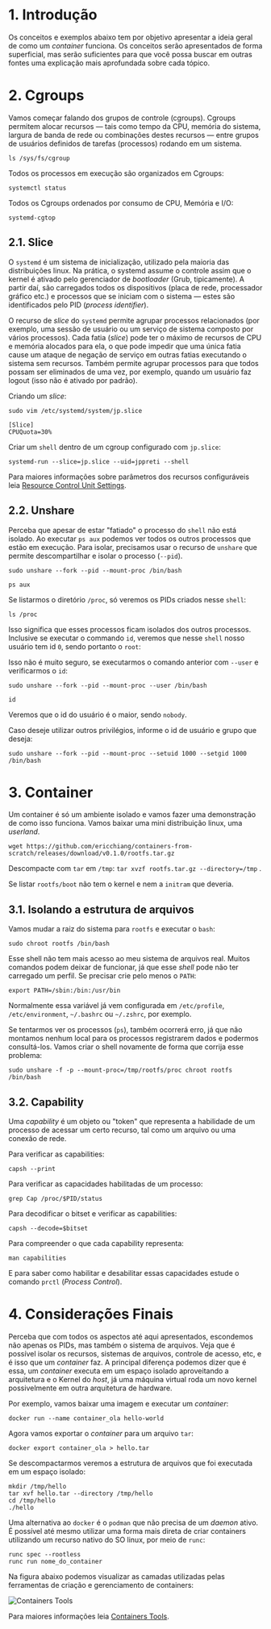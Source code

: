 # 1. Introdução

Os conceitos e exemplos abaixo tem por objetivo apresentar a ideia geral de como um *container* funciona. Os conceitos serão apresentados de forma superficial, mas serão suficientes para que você possa buscar em outras fontes uma explicação mais aprofundada sobre cada tópico.

# 2. Cgroups

Vamos começar falando dos grupos de controle (cgroups). Cgroups permitem alocar recursos — tais como tempo da CPU, memória do sistema, largura de banda de rede ou combinações destes recursos — entre grupos de usuários definidos de tarefas (processos) rodando em um sistema.

```shell
ls /sys/fs/cgroup
```

Todos os processos em execução são organizados em Cgroups:

```shell
systemctl status
```

Todos os Cgroups ordenados por consumo de CPU, Memória e I/O:

```shell
systemd-cgtop
```

## 2.1. Slice

O `systemd` é um sistema de inicialização, utilizado pela maioria das distribuições linux. Na prática, o systemd assume o controle assim que o kernel é ativado pelo gerenciador de *bootloader* (Grub, tipicamente). A partir daí, são carregados todos os dispositivos (placa de rede, processador gráfico etc.) e processos que se iniciam com o sistema — estes são identificados pelo PID (*process identifier*).

O recurso de *slice* do `systemd` permite agrupar processos relacionados (por exemplo, uma sessão de usuário ou um serviço de sistema composto por vários processos). Cada fatia (*slice*) pode ter o máximo de recursos de CPU e memória alocados para ela, o que pode impedir que uma única fatia cause um ataque de negação de serviço em outras fatias executando o sistema sem recursos. Também permite agrupar processos para que todos possam ser eliminados de uma vez, por exemplo, quando um usuário faz logout (isso não é ativado por padrão).

Criando um *slice*:

```shell
sudo vim /etc/systemd/system/jp.slice

[Slice]
CPUQuota=30%
```

Criar um `shell` dentro de um cgroup configurado com `jp.slice`:

```shell
systemd-run --slice=jp.slice --uid=jppreti --shell
```

Para maiores informações sobre parâmetros dos recursos configuráveis leia [Resource Control Unit Settings](https://www.freedesktop.org/software/systemd/man/systemd.resource-control.html).

## 2.2. Unshare

Perceba que apesar de estar "fatiado" o processo do `shell` não está isolado. Ao executar `ps aux` podemos ver todos os outros processos que estão em execução. Para isolar, precisamos usar o recurso de `unshare` que permite descompartilhar e isolar o processo (`--pid`).

```shell
sudo unshare --fork --pid --mount-proc /bin/bash
```

```shell
ps aux
```

Se listarmos o diretório `/proc`, só veremos os PIDs criados nesse `shell`:

```shell
ls /proc
```

Isso significa que esses processos ficam isolados dos outros processos. Inclusive se executar o commando `id`, veremos que nesse `shell` nosso usuário tem id `0`, sendo portanto o `root`:

Isso não é muito seguro, se executarmos o comando anterior com `--user` e verificarmos o `id`:

```shell
sudo unshare --fork --pid --mount-proc --user /bin/bash

id
```

Veremos que o id do usuário é o maior, sendo `nobody`.

Caso deseje utilizar outros privilégios, informe o id de usuário e grupo que deseja:

```shell
sudo unshare --fork --pid --mount-proc --setuid 1000 --setgid 1000 /bin/bash
```

# 3. Container

Um container é só um ambiente isolado e vamos fazer uma demonstração de como isso funciona. Vamos baixar uma mini distribuição linux, uma *userland*.

```shell
wget https://github.com/ericchiang/containers-from-scratch/releases/download/v0.1.0/rootfs.tar.gz
```

Descompacte com `tar` em `/tmp`: `tar xvzf rootfs.tar.gz --directory=/tmp` .

Se listar `rootfs/boot` não tem o kernel e nem a `initram` que deveria.

## 3.1. Isolando a estrutura de arquivos

Vamos mudar a raiz do sistema para `rootfs` e executar o `bash`:

```shell
sudo chroot rootfs /bin/bash
```

Esse shell não tem mais acesso ao meu sistema de arquivos real. Muitos comandos podem deixar de funcionar, já que esse *shell* pode não ter carregado um perfil. Se precisar crie pelo menos o `PATH`:

```shell
export PATH=/sbin:/bin:/usr/bin
```

Normalmente essa variável já vem configurada em `/etc/profile`, `/etc/environment`, `~/.bashrc` ou `~/.zshrc`, por exemplo.

Se tentarmos ver os processos (`ps`), também ocorrerá erro, já que não montamos nenhum local para os processos registrarem dados e podermos consultá-los. Vamos criar o shell novamente de forma que corrija esse problema:

```shell
sudo unshare -f -p --mount-proc=/tmp/rootfs/proc chroot rootfs /bin/bash
```

## 3.2. Capability

Uma *capability* é um objeto ou "token" que representa a habilidade de um processo de acessar um certo recurso, tal como um arquivo ou uma conexão de rede.

Para verificar as capabilities:

```shell
capsh --print
```

Para verificar as capacidades habilitadas de um processo:

```shell
grep Cap /proc/$PID/status
```

Para decodificar o bitset e verificar as capabilities:

```shell
capsh --decode=$bitset
```

Para compreender o que cada capability representa:

```shell
man capabilities
```

E para saber como habilitar e desabilitar essas capacidades estude o comando `prctl` (*Process Control*).

# 4. Considerações Finais

Perceba que com todos os aspectos até aqui apresentados, escondemos não apenas os PIDs, mas também o sistema de arquivos. Veja que é possível isolar os recursos, sistemas de arquivos, controle de acesso, etc, e é isso que um *container* faz. A principal diferença podemos dizer que é essa, um *container* executa em um espaço isolado aproveitando a arquitetura e o Kernel do *host*, já uma máquina virtual roda um novo kernel possivelmente em outra arquitetura de hardware.

Por exemplo, vamos baixar uma imagem e executar um *container*:

```shell
docker run --name container_ola hello-world
```

Agora vamos exportar o *container* para um arquivo `tar`:

```shell
docker export container_ola > hello.tar
```

Se descompactarmos veremos a estrutura de arquivos que foi executada em um espaço isolado:

```shell
mkdir /tmp/hello
tar xvf hello.tar --directory /tmp/hello
cd /tmp/hello
./hello
```

Uma alternativa ao `docker` é o `podman` que não precisa de um _daemon_ ativo. É possível até mesmo utilizar uma forma mais direta de criar containers utilizando um recurso nativo do SO linux, por meio de `runc`:

```shell
runc spec --rootless
runc run nome_do_container
```

Na figura abaixo podemos visualizar as camadas utilizadas pelas ferramentas de criação e gerenciamento de containers:

![Containers Tools](https://fjclub.s3-eu-west-1.amazonaws.com/blog_images/user.png)

Para maiores informações leia [Containers Tools](https://mkdev.me/posts/the-tool-that-really-runs-your-containers-deep-dive-into-runc-and-oci-specifications).
